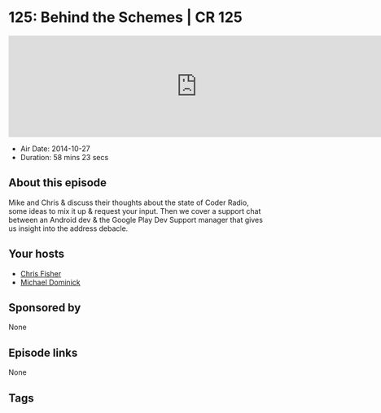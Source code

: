 # 125: Behind the Schemes | CR 125

<iframe src="https://player.fireside.fm/v2/MLf2ZzhC+CMsXgv_-?theme=dark" width="740" height="200" frameborder="0" scrolling="no"></iframe>

* Air Date: 2014-10-27
* Duration: 58 mins 23 secs

## About this episode

Mike and Chris & discuss their thoughts about the state of Coder Radio, some ideas to mix it up & request your input. Then we cover a support chat between an Android dev & the Google Play Dev Support manager that gives us insight into the address debacle.

## Your hosts
* [Chris Fisher](https://coder.show/hosts/chrislas)
* [Michael Dominick](https://coder.show/hosts/michael)

## Sponsored by

None



## Episode links

None



## Tags

